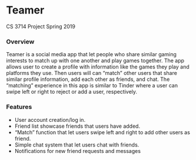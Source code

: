 # Teamer

CS 3714 Project Spring 2019

### Overview
Teamer is a social media app that let people who share similar gaming interests to match up with one another and play games together. The app allows user to create a profile with information like the games they play and platforms they use. Then users will can “match” other users that share similar profile information, add each other as friends, and chat. The “matching” experience in this app is similar to Tinder where a user can swipe left or right to reject or add a user, respectively.

### Features
* User account creation/log in.
* Friend list showcase friends that users have added.
* “Match” function that let users swipe left and right to add other users as friend.
* Simple chat system that let users chat with friends.
* Notifications for new friend requests and messages
